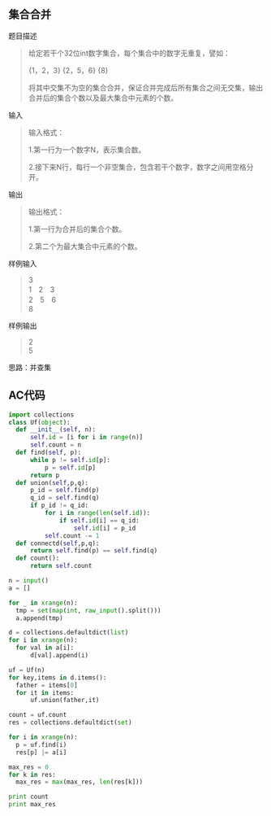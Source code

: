 ## 集合合并

题目描述
> 给定若干个32位int数字集合，每个集合中的数字无重复，譬如：
>
>{1，2，3}  {2，5，6}  {8}
>
>将其中交集不为空的集合合并，保证合并完成后所有集合之间无交集，输出合并后的集合个数以及最大集合中元素的个数。

输入
>输入格式： 
> 
>1.第一行为一个数字N，表示集合数。
>
>2.接下来N行，每行一个非空集合，包含若干个数字，数字之间用空格分开。

输出
>输出格式：
>
>1.第一行为合并后的集合个数。
>
>2.第二个为最大集合中元素的个数。

样例输入
>3  
1　2　3  
2　5　6  
8

样例输出
>2  
5



思路：并查集

## AC代码
```python
import collections
class Uf(object):
  def __init__(self, n):
      self.id = [i for i in range(n)]
      self.count = n
  def find(self, p):
      while p != self.id[p]:
          p = self.id[p]
      return p
  def union(self,p,q):
      p_id = self.find(p)
      q_id = self.find(q)
      if p_id != q_id:
          for i in range(len(self.id)):
              if self.id[i] == q_id:
                  self.id[i] = p_id
          self.count -= 1
  def connectd(self,p,q):
      return self.find(p) == self.find(q)
  def count():
      return self.count

n = input()
a = []

for _ in xrange(n):
  tmp = set(map(int, raw_input().split()))
  a.append(tmp)

d = collections.defaultdict(list)
for i in xrange(n):
  for val in a[i]:
      d[val].append(i)

uf = Uf(n)
for key,items in d.items():
  father = items[0]
  for it in items:
      uf.union(father,it)

count = uf.count
res = collections.defaultdict(set)

for i in xrange(n):
  p = uf.find(i)
  res[p] |= a[i]

max_res = 0
for k in res:
  max_res = max(max_res, len(res[k]))

print count
print max_res
```